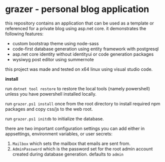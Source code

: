 # grazer - personal blog application

this repository contains an application that can be used as a template or referenced for a private blog using asp.net core. it demonstrates the following features:

- custom bootstrap theme using node-sass
- code-first database generation using entity framework with postgresql
- asp.net core identity without identityui or code generation packages
- wysiwyg post editor using summernote

this project was made and tested on x64 linux using visual studio code.

**install**

run `dotnet tool restore` to restore the local tools (namely powershell) unless you have powershell installed locally.

run `grazer.ps1 install` once from the root directory to install required npm packages and copy css/js to the web root.

run `grazer.ps1 initdb` to initialize the database.

there are two important configuration settings you can add either in appsettings, environment variables, or user secrets:

1. `Mailbox` which sets the mailbox that emails are sent from.
2. `AdminPassword` which is the password set for the root admin account created during database generation. defaults to `admin`
